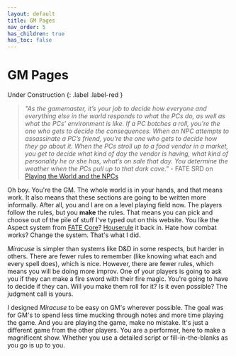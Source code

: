 ```yaml
---
layout: default
title: GM Pages
nav_order: 5
has_children: true
has_toc: false
---
```


# GM Pages

Under Construction
{: .label .label-red }

> _"As the gamemaster, it’s your job to decide how everyone and everything else in the world responds to what the PCs do, as well as what the PCs’ environment is like. If a PC botches a roll, you’re the one who gets to decide the consequences. When an NPC attempts to assassinate a PC’s friend, you’re the one who gets to decide how they go about it. When the PCs stroll up to a food vendor in a market, you get to decide what kind of day the vendor is having, what kind of personality he or she has, what’s on sale that day. You determine the weather when the PCs pull up to that dark cave."_ - FATE SRD on [Playing the World and the NPCs](https://fate-srd.com/fate-core/running-game#play-the-world-and-the-npcs)

Oh boy. You're the GM. The whole world is in your hands, and that means work. It also means that these sections are going to be written more informally. After all, you and I are on a level playing field now. The players follow the rules, but you **make** the rules. That means you can pick and choose out of the pile of stuff I've typed out on this website. You like the Aspect system from [FATE Core](https://fate-srd.com/fate-core)? [Houserule](http://tvtropes.org/pmwiki/pmwiki.php/Main/HouseRules) it back in. Hate how combat works? Change the system. That's what I did.

_Miracuse_ is simpler than systems like D&D in some respects, but harder in others. There are fewer rules to remember (like knowing what each and every spell does), which is nice. However, there are fewer rules, which means you will be doing more improv. One of your players is going to ask you if they can make a fire sword with their fire magic. You're going to have to decide if they can. Will you make them roll for it? Is it even possible? The judgment call is yours.

I designed _Miracuse_ to be easy on GM's wherever possible. The goal was for GM's to spend less time mucking through notes and more time playing the game. And you are playing the game, make no mistake. It's just a different game from the other players. You are a performer, here to make a magnificent show. Whether you use a detailed script or fill-in-the-blanks as you go is up to you.
